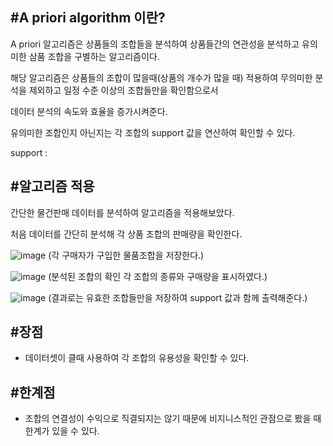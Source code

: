 #A priori algorithm 이란?
------

A priori 알고리즘은 상품들의 조합들을 분석하여 상품들간의 연관성을 분석하고 유의미한 삼품 조합을 구별하는 알고리즘이다.

해당 알고리즘은 상품들의 조합이 많을때(상품의 개수가 많을 때) 적용하여 무의미한 분석을 제외하고 일정 수준 이상의 조합들만을 확인함으로서

데이터 분석의 속도와 효율을 증가시켜준다.

유의미한 조합인지 아닌지는 각 조합의 support 값을 연산하여 확인할 수 있다.

support :

#알고리즘 적용
------


간단한 물건판매 데이터를 분석하여 알고리즘을 적용해보았다.

처음 데이터를 간단히 분석해 각 상품 조합의 판매량을 확인한다.

![image](https://user-images.githubusercontent.com/29995264/133375816-3558c62f-65f7-40ad-87b0-e404c91787a3.png)
(각 구매자가 구입한 물품조합을 저장한다.)

![image](https://user-images.githubusercontent.com/29995264/133375893-dc1c396c-6b26-4519-9aee-e31d82dfc134.png)
(분석된 조합의 확인 각 조합의 종류와 구매량을 표시하였다.)

![image](https://user-images.githubusercontent.com/29995264/133376381-9da78533-497d-4351-a25f-0980ef3cda85.png)
(결과로는 유효한 조합들만을 저장하여 support 값과 함께 출력해준다.)

#장점
------
- 데이터셋이 클때 사용하여 각 조합의 유용성을 확인할 수 있다.

#한계점
------
- 조합의 연결성이 수익으로 직결되지는 않기 때문에 비지니스적인 관점으로 봤을 때 한계가 있을 수 있다.
